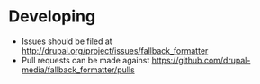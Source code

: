 # Developing

* Issues should be filed at http://drupal.org/project/issues/fallback_formatter
* Pull requests can be made against
  https://github.com/drupal-media/fallback_formatter/pulls
